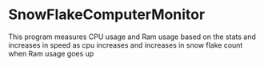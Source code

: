 # SnowFlakeComputerMonitor
This program measures CPU usage and Ram usage based on the stats and increases in speed as cpu increases and increases in snow flake count when Ram usage goes up
